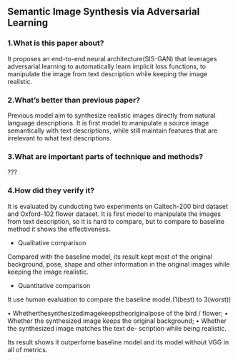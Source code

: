 ## Semantic Image Synthesis via Adversarial Learning

### 1.What is this paper about?

It proposes an end-to-end neural architecture(SIS-GAN) that leverages adversarial learning to automatically learn implicit loss functions, to manipulate the image from text description while keeping the image realistic.

### 2.What’s better than previous paper?

Previous model aim to synthesize realistic images directly from natural language descriptions. 
It is first model to manipulate a source image semantically with text descriptions, while still maintain features that are irrelevant to what text descriptions.

### 3.What are important parts of technique and methods?

???

### 4.How did they verify it?

It is evaluated by cunducting two experiments on  Caltech-200 bird dataset and Oxford-102 flower dataset.
It is first model to manipulate the images from text description, so it is hard to compare, but to compare to baseline method it shows the effectiveness.

- Qualitative comparison

Compared with the baseline model, its result kept most of the original background, pose, shape and other information in the original images while keeping the image realistic.

- Quantitative comparison

It use human evaluation to compare the baseline model.(1(best) to 3(worst))

• Whetherthesynthesizedimagekeepstheoriginalpose of the bird / flower;
• Whether the synthesized image keeps the original background;
• Whether the synthesized image matches the text de- scription while being realistic.

Its result shows it outperfome baseline model and its model without VGG in all of metrics.